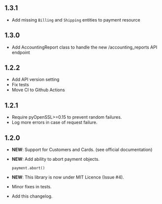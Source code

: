 1.3.1
-----
- Add missing `Billing` and `Shipping` entities to payment resource

1.3.0
-----
- Add AccountingReport class to handle the new /accounting\_reports API endpoint

1.2.2
-----
- Add API version setting
- Fix tests
- Move CI to Github Actions

1.2.1
-----
- Require pyOpenSSL>=0.15 to prevent random failures.
- Log more errors in case of request failure.

1.2.0
-----

- **NEW**: Support for Customers and Cards. (see official documentation)
- **NEW**: Add ability to abort payment objects.

  ```
  payment.abort()
  ```

- **NEW**: This library is now under MIT Licence (Issue #4).
- Minor fixes in tests.
- Add this changelog.

